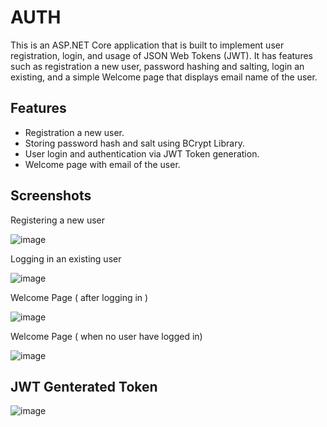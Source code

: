 # AUTH

This is an ASP.NET Core application that is built to implement user registration, login, and usage of JSON Web Tokens (JWT). It has features such as registration a new user, password hashing and salting, login an existing, and a simple Welcome page that displays email name of the user.

## Features

- Registration a new user.
- Storing password hash and salt using BCrypt Library.
- User login and authentication via JWT Token generation.
- Welcome page with email of the user.

## Screenshots

Registering a new user

![image](https://github.com/gargisawaria/AUTH/assets/96246464/86f22502-0ace-441b-bc25-0a3b2790d6cc)

Logging in an existing user

![image](https://github.com/gargisawaria/AUTH/assets/96246464/2994974a-e305-4708-816e-809399d36d40)

Welcome Page ( after logging in )

![image](https://github.com/gargisawaria/AUTH/assets/96246464/9ebacbe6-c12d-41bb-9c61-29ec365338aa)

Welcome Page ( when no user have logged in) 

![image](https://github.com/gargisawaria/AUTH/assets/96246464/7d93b029-68aa-4ccc-a91f-b73e6d5e24d9)

## JWT Genterated Token

![image](https://github.com/gargisawaria/AUTH/assets/96246464/dbf8f62e-3805-4b05-a0e1-1da03f096142)


